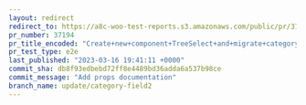```yaml
---
layout: redirect
redirect_to: https://a8c-woo-test-reports.s3.amazonaws.com/public/pr/37194/e2e/index.html
pr_number: 37194
pr_title_encoded: "Create+new+component+TreeSelect+and+migrate+category+field"
pr_test_type: e2e
last_published: "2023-03-16 19:41:11 +0000"
commit_sha: db8f93edbebd72ff8e4489bd36adda6a537b98ce
commit_message: "Add props documentation"
branch_name: update/category-field2
---
```

